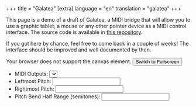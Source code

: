 +++
title = "Galatea"
[extra]
language = "en"
translation = "galatea"
+++

This page is a demo of a draft of Galatea, a MIDI bridge that will allow you to
use a graphic tablet, a mouse or any other pointer device as a MIDI control
interface. The source code is available in
[this repository](https://github.com/glocq/galatea).

If you got here by chance, feel free to come back in a couple of weeks! The
interface should be improved and well documented by then.

<link href="/galatea/style.css" rel="stylesheet" />

<script src="/galatea/scripts/midi.js"    type="text/javascript"></script>
<script src="/galatea/scripts/pointer.js" type="text/javascript"></script>
<script src="/galatea/scripts/script.js"  type="text/javascript"></script>


<div id="galatea">
  <canvas id="controlSurface">
    Your browser does not support the canvas element.
  </canvas>
  <button type="button" id="fullscreenButton">Switch to Fullscreen</button>
  <ul id="settingsList">
    <li>
      <label>
        MIDI Outputs:
        <select id="midiOutputSelector"></select>
      </label>
    </li>
    <li>
      <label>
        Leftmost Pitch:
        <input id="lowestPitch" type="number" />
      </label>
    </li>
    <li>
      <label>
        Rightmost Pitch:
        <input id="highestPitch" type="number" />
      </label>
    </li>
    <li>
      <label>
        Pitch Bend Half Range (semitones):
        <input id="pitchBendHalfRange" type="number" />
      </label>
    </li>
  </ul>
</div>
